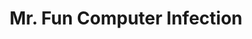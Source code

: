 ---
slug: mr-fun-computer-infection
title: Mr. Fun Computer Infection
description: "Mr. Fun Computer Infection is an exciting online game. Play for free directly in your browser!"
icon: /images/new_mods/Mr. Fun Computer Infection.png
url: https://wowtbc.net/sprunkin/fun-computer-infection/index.html
previewImage: /images/new_mods/Mr. Fun Computer Infection.png
type: new mods

# SEO配置
seo:
  title: "Mr. Fun Computer Infection - Play Free Online Game | Fun Browser Games"
  description: "Mr. Fun Computer Infection - Play this fun online game for free in your browser. No download required!"
  ogImage: "/images/new_mods/Mr. Fun Computer Infection.png"
  keywords: "mr-fun-computer-infection, online game, browser game, free game, new mods game, play online"

videoUrls:
  - https://www.youtube.com/embed/example1
  - https://www.youtube.com/embed/example2

whyPlay:
  title: "Why Play Mr. Fun Computer Infection?"
  items:
    - "Immersive Gameplay: Mr. Fun Computer Infection offers an engaging and immersive gaming experience that will keep you entertained for hours"
    - "Challenging Levels: Test your skills with increasingly difficult challenges and obstacles"
    - "Beautiful Graphics: Enjoy stunning visuals and smooth animations that bring the game world to life"
    - "Regular Updates: New content and features are added regularly to keep the game fresh and exciting"
    - "Free to Play: Experience all the fun without spending a penny"
    - "Community Features: Connect with other players, share strategies, and compete for high scores"
    - "Cross-Platform: Play on any device with a web browser, no downloads required"

features:
  title: "Key Features of Mr. Fun Computer Infection"
  image: "/images/new_mods/Mr. Fun Computer Infection.png"
  items:
    - "Intuitive Controls: Easy to learn controls make Mr. Fun Computer Infection accessible for players of all skill levels"
    - "Multiple Game Modes: Enjoy various gameplay options that provide different challenges and experiences"
    - "Character Customization: Personalize your gaming experience with unique characters and items"
    - "Achievement System: Complete special tasks to earn rewards and recognition"
    - "Leaderboards: Compete with players worldwide and see who can achieve the highest scores"

characteristics:
  title: "Game Characteristics"
  image: "/images/new_mods/Mr. Fun Computer Infection.png"
  items:
    - "Genre: New mods game with elements of strategy and skill"
    - "Difficulty: Suitable for both casual gamers and those seeking a challenge"
    - "Play Time: Quick sessions or extended gameplay, depending on your preference"
    - "Art Style: Vibrant and engaging visuals that enhance the gaming experience"
    - "Sound Design: Immersive audio that complements the gameplay perfectly"

info: "Mr. Fun Computer Infection is an exciting online game that offers players a unique and engaging gaming experience. With its intuitive controls, stunning visuals, and challenging gameplay, Mr. Fun Computer Infection provides hours of entertainment for players of all ages and skill levels. Whether you're looking for a quick gaming session during a break or an extended play session, Mr. Fun Computer Infection delivers an immersive experience that will keep you coming back for more. The game features multiple levels of increasing difficulty, ensuring that players are constantly challenged as they progress. With regular updates adding new content and features, Mr. Fun Computer Infection remains fresh and exciting, providing endless entertainment options for its growing community of players."

howToPlayIntro: "Welcome to Mr. Fun Computer Infection! This guide will walk you through the basics and help you master the game. Whether you're a beginner or looking to improve your skills, these tips and instructions will enhance your gaming experience."

howToPlaySteps:
  - title: "Getting Started"
    description: "Begin your Mr. Fun Computer Infection adventure by familiarizing yourself with the controls. Use your keyboard or mouse to navigate through the game interface. The tutorial will guide you through the basic mechanics and help you understand the objectives."
  - title: "Understanding the Objectives"
    description: "In Mr. Fun Computer Infection, your main goal is to progress through levels by completing specific objectives. Each level presents unique challenges that require different strategies and approaches."
  - title: "Mastering the Controls"
    description: "Practice using the controls to improve your precision and reaction time. Mr. Fun Computer Infection requires quick reflexes and strategic thinking to overcome obstacles and defeat opponents."
  - title: "Utilizing Power-ups"
    description: "Collect power-ups throughout the game to enhance your abilities and overcome difficult challenges. Each power-up offers unique advantages that can be crucial for success."
  - title: "Developing Strategies"
    description: "As you progress in Mr. Fun Computer Infection, develop effective strategies for different scenarios. Analyze patterns, anticipate challenges, and adapt your approach to maximize your performance."

faq:
  title: "Frequently Asked Questions about Mr. Fun Computer Infection"
  items:
    - question: "Is Mr. Fun Computer Infection free to play?"
      answer: "Yes, Mr. Fun Computer Infection is completely free to play directly in your web browser. No downloads or purchases are required to enjoy the full game experience."
    - question: "Can I play Mr. Fun Computer Infection on mobile devices?"
      answer: "Yes, Mr. Fun Computer Infection is optimized for both desktop and mobile play. You can enjoy the game on any device with a web browser and internet connection."
    - question: "Are there any in-game purchases?"
      answer: "While Mr. Fun Computer Infection is free to play, there may be optional in-game purchases available for cosmetic items or additional features that don't affect core gameplay."
    - question: "How often is Mr. Fun Computer Infection updated?"
      answer: "The developers regularly update Mr. Fun Computer Infection with new content, features, and improvements based on player feedback and game performance."
    - question: "Can I play Mr. Fun Computer Infection offline?"
      answer: "Currently, Mr. Fun Computer Infection requires an internet connection to play as it's a browser-based online game."
    - question: "Is Mr. Fun Computer Infection suitable for children?"
      answer: "Yes, Mr. Fun Computer Infection is designed to be family-friendly and suitable for players of all ages."
    - question: "How do I report bugs or issues?"
      answer: "If you encounter any problems while playing Mr. Fun Computer Infection, you can report them through the game's support page or contact the developers directly through their website."
    - question: "Still Have Questions?"
      answer: "If you have additional questions about Mr. Fun Computer Infection that aren't covered in this FAQ, please visit our support center or contact our customer service team for assistance."
---
